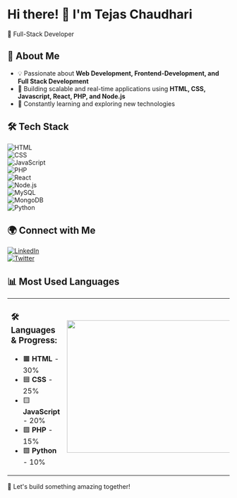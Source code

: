# Hi there! 👋 I'm Tejas Chaudhari  
🚀 Full-Stack Developer

## 🚀 About Me  
- 💡 Passionate about **Web Development, Frontend-Development, and Full Stack Development**  
- 🎯 Building scalable and real-time applications using **HTML, CSS, Javascript, React, PHP, and Node.js**  
- 🌱 Constantly learning and exploring new technologies

## 🛠 Tech Stack  
![HTML](https://img.shields.io/badge/HTML5-%23E34F26.svg?&style=flat-square&logo=html5&logoColor=white)  
![CSS](https://img.shields.io/badge/CSS3-%231572B6.svg?&style=flat-square&logo=css3&logoColor=white)  
![JavaScript](https://img.shields.io/badge/JavaScript-%23F7DF1E.svg?&style=flat-square&logo=javascript&logoColor=black)  
![PHP](https://img.shields.io/badge/PHP-%23777BB4.svg?&style=flat-square&logo=php&logoColor=white)<br>
![React](https://img.shields.io/badge/React-%2361DAFB.svg?&style=flat-square&logo=react&logoColor=black)  
![Node.js](https://img.shields.io/badge/Node.js-%2343853D.svg?&style=flat-square&logo=node.js&logoColor=white)  
![MySQL](https://img.shields.io/badge/MySQL-%2300f.svg?&style=flat-square&logo=mysql&logoColor=white)  
![MongoDB](https://img.shields.io/badge/MongoDB-%2347A248.svg?&style=flat-square&logo=mongodb&logoColor=white)  
![Python](https://img.shields.io/badge/Python-%233776AB.svg?&style=flat-square&logo=python&logoColor=white)  



## 🌍 Connect with Me  
[![LinkedIn](https://img.shields.io/badge/LinkedIn-%230077B5.svg?style=flat-square&logo=linkedin&logoColor=white)](https://linkedin.com/in/yourprofile)  
[![Twitter](https://img.shields.io/badge/Twitter-%231DA1F2.svg?style=flat-square&logo=twitter&logoColor=white)](https://twitter.com/yourhandle) 
<!-- [![Portfolio](https://img.shields.io/badge/Portfolio-%2312100E.svg?style=flat-square&logo=firefox&logoColor=white)](https://yourportfolio.com) -->

## 📊 Most Used Languages  

<table>
<tr>
<td>

### 🛠 Languages & Progress:  
- 🟧 **HTML** - 30%  
- 🟦 **CSS** - 25%  
- 🟨 **JavaScript** - 20%  
- 🟪 **PHP** - 15%  
- 🟩 **Python** - 10%  

</td>
<td>

<img src="https://quickchart.io/chart?c=%7B%22type%22:%22doughnut%22,%22data%22:%7B%22labels%22:%5B%22HTML%22,%22CSS%22,%22JavaScript%22,%22PHP%22,%22Python%22%5D,%22datasets%22:%5B%7B%22data%22:%5B30,25,20,15,10%5D,%22backgroundColor%22:%5B%22%23FFA500%22,%22%23007BFF%22,%22%23F7DF1E%22,%22%236F42C1%22,%22%2328A745%22%5D%7D%5D%7D,%22options%22:%7B%22plugins%22:%7B%22doughnutlabel%22:%7B%22labels%22:%5B%7B%22text%22:%22100%25%20Languages%20Usage%22,%22font%22:%7B%22size%22:16%7D%7D%5D%7D%7D,%22cutoutPercentage%22:50,%22legend%22:%7B%22position%22:%22right%22,%22labels%22:%7B%22fontSize%22:14%7D%7D%7D%7D" width="500" height="300"/>

</td>
</tr>
</table>


🚀 Let's build something amazing together!  
